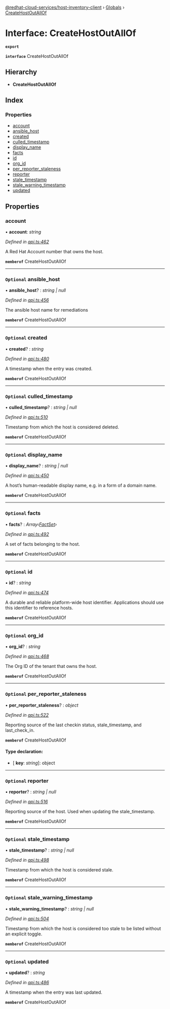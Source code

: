[@redhat-cloud-services/host-inventory-client](../README.md) › [Globals](../globals.md) › [CreateHostOutAllOf](createhostoutallof.md)

# Interface: CreateHostOutAllOf

**`export`** 

**`interface`** CreateHostOutAllOf

## Hierarchy

* **CreateHostOutAllOf**

## Index

### Properties

* [account](createhostoutallof.md#account)
* [ansible_host](createhostoutallof.md#optional-ansible_host)
* [created](createhostoutallof.md#optional-created)
* [culled_timestamp](createhostoutallof.md#optional-culled_timestamp)
* [display_name](createhostoutallof.md#optional-display_name)
* [facts](createhostoutallof.md#optional-facts)
* [id](createhostoutallof.md#optional-id)
* [org_id](createhostoutallof.md#optional-org_id)
* [per_reporter_staleness](createhostoutallof.md#optional-per_reporter_staleness)
* [reporter](createhostoutallof.md#optional-reporter)
* [stale_timestamp](createhostoutallof.md#optional-stale_timestamp)
* [stale_warning_timestamp](createhostoutallof.md#optional-stale_warning_timestamp)
* [updated](createhostoutallof.md#optional-updated)

## Properties

###  account

• **account**: *string*

*Defined in [api.ts:462](https://github.com/RedHatInsights/javascript-clients.gi/blob/master/packages/host-inventory/api.ts#L462)*

A Red Hat Account number that owns the host.

**`memberof`** CreateHostOutAllOf

___

### `Optional` ansible_host

• **ansible_host**? : *string | null*

*Defined in [api.ts:456](https://github.com/RedHatInsights/javascript-clients.gi/blob/master/packages/host-inventory/api.ts#L456)*

The ansible host name for remediations

**`memberof`** CreateHostOutAllOf

___

### `Optional` created

• **created**? : *string*

*Defined in [api.ts:480](https://github.com/RedHatInsights/javascript-clients.gi/blob/master/packages/host-inventory/api.ts#L480)*

A timestamp when the entry was created.

**`memberof`** CreateHostOutAllOf

___

### `Optional` culled_timestamp

• **culled_timestamp**? : *string | null*

*Defined in [api.ts:510](https://github.com/RedHatInsights/javascript-clients.gi/blob/master/packages/host-inventory/api.ts#L510)*

Timestamp from which the host is considered deleted.

**`memberof`** CreateHostOutAllOf

___

### `Optional` display_name

• **display_name**? : *string | null*

*Defined in [api.ts:450](https://github.com/RedHatInsights/javascript-clients.gi/blob/master/packages/host-inventory/api.ts#L450)*

A host’s human-readable display name, e.g. in a form of a domain name.

**`memberof`** CreateHostOutAllOf

___

### `Optional` facts

• **facts**? : *Array‹[FactSet](factset.md)›*

*Defined in [api.ts:492](https://github.com/RedHatInsights/javascript-clients.gi/blob/master/packages/host-inventory/api.ts#L492)*

A set of facts belonging to the host.

**`memberof`** CreateHostOutAllOf

___

### `Optional` id

• **id**? : *string*

*Defined in [api.ts:474](https://github.com/RedHatInsights/javascript-clients.gi/blob/master/packages/host-inventory/api.ts#L474)*

A durable and reliable platform-wide host identifier. Applications should use this identifier to reference hosts.

**`memberof`** CreateHostOutAllOf

___

### `Optional` org_id

• **org_id**? : *string*

*Defined in [api.ts:468](https://github.com/RedHatInsights/javascript-clients.gi/blob/master/packages/host-inventory/api.ts#L468)*

The Org ID of the tenant that owns the host.

**`memberof`** CreateHostOutAllOf

___

### `Optional` per_reporter_staleness

• **per_reporter_staleness**? : *object*

*Defined in [api.ts:522](https://github.com/RedHatInsights/javascript-clients.gi/blob/master/packages/host-inventory/api.ts#L522)*

Reporting source of the last checkin status, stale_timestamp, and last_check_in.

**`memberof`** CreateHostOutAllOf

#### Type declaration:

* \[ **key**: *string*\]: object

___

### `Optional` reporter

• **reporter**? : *string | null*

*Defined in [api.ts:516](https://github.com/RedHatInsights/javascript-clients.gi/blob/master/packages/host-inventory/api.ts#L516)*

Reporting source of the host. Used when updating the stale_timestamp.

**`memberof`** CreateHostOutAllOf

___

### `Optional` stale_timestamp

• **stale_timestamp**? : *string | null*

*Defined in [api.ts:498](https://github.com/RedHatInsights/javascript-clients.gi/blob/master/packages/host-inventory/api.ts#L498)*

Timestamp from which the host is considered stale.

**`memberof`** CreateHostOutAllOf

___

### `Optional` stale_warning_timestamp

• **stale_warning_timestamp**? : *string | null*

*Defined in [api.ts:504](https://github.com/RedHatInsights/javascript-clients.gi/blob/master/packages/host-inventory/api.ts#L504)*

Timestamp from which the host is considered too stale to be listed without an explicit toggle.

**`memberof`** CreateHostOutAllOf

___

### `Optional` updated

• **updated**? : *string*

*Defined in [api.ts:486](https://github.com/RedHatInsights/javascript-clients.gi/blob/master/packages/host-inventory/api.ts#L486)*

A timestamp when the entry was last updated.

**`memberof`** CreateHostOutAllOf
